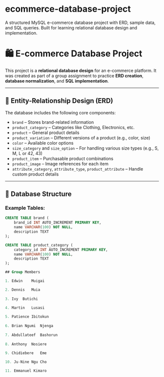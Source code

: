 # ecommerce-database-project
A structured MySQL e-commerce database project with ERD, sample data, and SQL queries. Built for learning relational database design and implementation.
# 🛍️ E-commerce Database Project

This project is a **relational database design** for an e-commerce platform. It was created as part of a group assignment to practice **ERD creation**, **database normalization**, and **SQL implementation**.

---

## 📐 Entity-Relationship Design (ERD)

The database includes the following core components:

- `brand` – Stores brand-related information
- `product_category` – Categories like Clothing, Electronics, etc.
- `product` – General product details
- `product_variation` – Different versions of a product (e.g., color, size)
- `color` – Available color options
- `size_category` and `size_option` – For handling various size types (e.g., S, M, L or 42, 43)
- `product_item` – Purchasable product combinations
- `product_image` – Image references for each item
- `attribute_category`, `attribute_type`, `product_attribute` – Handle custom product details

---

## 🧱 Database Structure

### Example Tables:
```sql
CREATE TABLE brand (
    brand_id INT AUTO_INCREMENT PRIMARY KEY,
    name VARCHAR(100) NOT NULL,
    description TEXT
);

CREATE TABLE product_category (
    category_id INT AUTO_INCREMENT PRIMARY KEY,
    name VARCHAR(100) NOT NULL,
    description TEXT
);

## Group Members

1. Edwin	Muigai

2. Dennis	Muia
	
3. Ivy	Butichi

4. Martin	Lusasi
	
5. Patience	Ibitokun
	
6. Brian Ngumi	Njenga
		
7. Abdullateef	Bashorun
	
8. Anthony	Nosiere
		
9. Chidiebere	Eme

10. Ju-Nine Ngu	Cho

11. Emmanuel Kimaro
